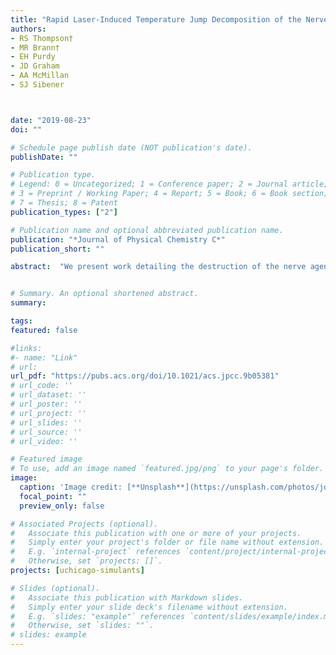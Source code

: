 ```yaml
---
title: "Rapid Laser-Induced Temperature Jump Decomposition of the Nerve Agent Simulant Diisopropyl Methylphosphonate under Atmospheric Conditions"
authors:
- RS Thompson†
- MR Brann†
- EH Purdy
- JD Graham
- AA McMillan
- SJ Sibener



date: "2019-08-23"
doi: ""

# Schedule page publish date (NOT publication's date).
publishDate: ""

# Publication type.
# Legend: 0 = Uncategorized; 1 = Conference paper; 2 = Journal article;
# 3 = Preprint / Working Paper; 4 = Report; 5 = Book; 6 = Book section;
# 7 = Thesis; 8 = Patent
publication_types: ["2"]

# Publication name and optional abbreviated publication name.
publication: "*Journal of Physical Chemistry C*"
publication_short: ""

abstract:  "We present work detailing the destruction of the nerve agent simulant diisopropyl methylphosphonate (DIMP) via rapid laser heating under atmospheric conditions. Following Nd:YAG laser ablation of liquid DIMP deposited on a graphite substrate, both parent and product fragments are transmitted via capillary from an atmospheric chamber to a vacuum chamber containing a high-resolution mass spectrometer. This allows for real-time measurements of product distributions under a variety of temperature and atmospheric conditions. Ex situ Fourier transform infrared (FTIR) spectroscopy analysis of the same chamber contents provides complementary information about product identities and fragmentation pathways. Results demonstrate that product distributions depend on heating rate, surface temperature, and atmospheric oxygen content. In the destruction of the DIMP, the relative yields of alkene products depends significantly on laser power; smaller products are relatively more abundant at higher ablation temperatures. We also show that in the absence of atmospheric oxygen, the concentration of oxygenated products decreases sharply relative to alkene and alkane products. This suggests that under high-temperature conditions, atmospheric oxygen is incorporated directly into the products of the fragmented simulant. This project extends significantly our understanding of the fundamental chemistry of these dangerous compounds under atmospheric and rapidly changing thermal conditions. The results have critical implications for the development of effective chemical warfare agent decontamination and destruction strategies.  <br /><br /><sup>†</sup>R.S.T. and M.R.B. contributed equally to this work and are co-first authors of this manuscript."


# Summary. An optional shortened abstract.
summary:

tags:
featured: false

#links:
#- name: "Link"
# url: 
url_pdf: "https://pubs.acs.org/doi/10.1021/acs.jpcc.9b05381"
# url_code: ''
# url_dataset: ''
# url_poster: ''
# url_project: ''
# url_slides: ''
# url_source: ''
# url_video: ''

# Featured image
# To use, add an image named `featured.jpg/png` to your page's folder. 
image:
  caption: 'Image credit: [**Unsplash**](https://unsplash.com/photos/jdD8gXaTZsc)'
  focal_point: ""
  preview_only: false

# Associated Projects (optional).
#   Associate this publication with one or more of your projects.
#   Simply enter your project's folder or file name without extension.
#   E.g. `internal-project` references `content/project/internal-project/index.md`.
#   Otherwise, set `projects: []`.
projects: [uchicago-simulants]

# Slides (optional).
#   Associate this publication with Markdown slides.
#   Simply enter your slide deck's filename without extension.
#   E.g. `slides: "example"` references `content/slides/example/index.md`.
#   Otherwise, set `slides: ""`.
# slides: example
---
```





